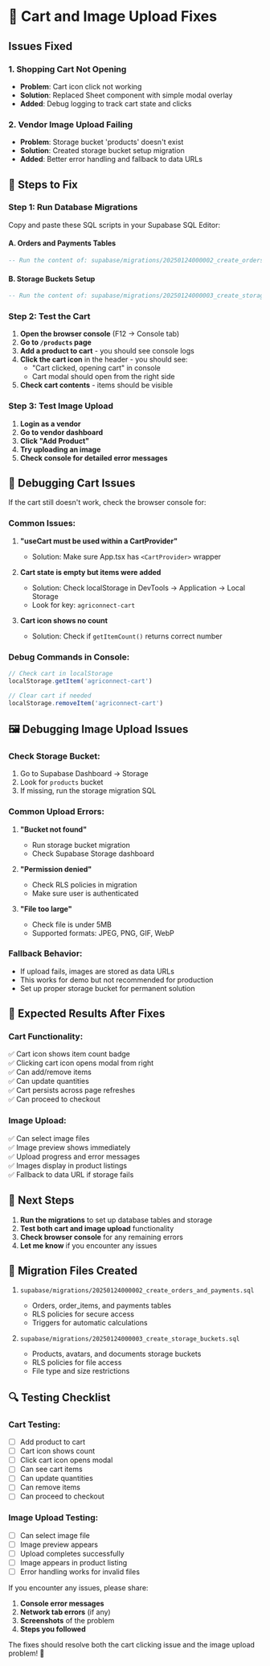 # 🛒 Cart and Image Upload Fixes

## Issues Fixed

### 1. Shopping Cart Not Opening
- **Problem**: Cart icon click not working
- **Solution**: Replaced Sheet component with simple modal overlay
- **Added**: Debug logging to track cart state and clicks

### 2. Vendor Image Upload Failing
- **Problem**: Storage bucket 'products' doesn't exist
- **Solution**: Created storage bucket setup migration
- **Added**: Better error handling and fallback to data URLs

## 🔧 **Steps to Fix**

### **Step 1: Run Database Migrations**

Copy and paste these SQL scripts in your Supabase SQL Editor:

#### **A. Orders and Payments Tables**
```sql
-- Run the content of: supabase/migrations/20250124000002_create_orders_and_payments.sql
```

#### **B. Storage Buckets Setup**
```sql
-- Run the content of: supabase/migrations/20250124000003_create_storage_buckets.sql
```

### **Step 2: Test the Cart**

1. **Open the browser console** (F12 → Console tab)
2. **Go to `/products` page**
3. **Add a product to cart** - you should see console logs
4. **Click the cart icon** in the header - you should see:
   - "Cart clicked, opening cart" in console
   - Cart modal should open from the right side
5. **Check cart contents** - items should be visible

### **Step 3: Test Image Upload**

1. **Login as a vendor**
2. **Go to vendor dashboard**
3. **Click "Add Product"**
4. **Try uploading an image**
5. **Check console for detailed error messages**

## 🐛 **Debugging Cart Issues**

If the cart still doesn't work, check the browser console for:

### **Common Issues:**
1. **"useCart must be used within a CartProvider"**
   - Solution: Make sure App.tsx has `<CartProvider>` wrapper

2. **Cart state is empty but items were added**
   - Solution: Check localStorage in DevTools → Application → Local Storage
   - Look for key: `agriconnect-cart`

3. **Cart icon shows no count**
   - Solution: Check if `getItemCount()` returns correct number

### **Debug Commands in Console:**
```javascript
// Check cart in localStorage
localStorage.getItem('agriconnect-cart')

// Clear cart if needed
localStorage.removeItem('agriconnect-cart')
```

## 🖼️ **Debugging Image Upload Issues**

### **Check Storage Bucket:**
1. Go to Supabase Dashboard → Storage
2. Look for `products` bucket
3. If missing, run the storage migration SQL

### **Common Upload Errors:**
1. **"Bucket not found"**
   - Run storage bucket migration
   - Check Supabase Storage dashboard

2. **"Permission denied"**
   - Check RLS policies in migration
   - Make sure user is authenticated

3. **"File too large"**
   - Check file is under 5MB
   - Supported formats: JPEG, PNG, GIF, WebP

### **Fallback Behavior:**
- If upload fails, images are stored as data URLs
- This works for demo but not recommended for production
- Set up proper storage bucket for permanent solution

## 🎯 **Expected Results After Fixes**

### **Cart Functionality:**
✅ Cart icon shows item count badge  
✅ Clicking cart icon opens modal from right  
✅ Can add/remove items  
✅ Can update quantities  
✅ Cart persists across page refreshes  
✅ Can proceed to checkout  

### **Image Upload:**
✅ Can select image files  
✅ Image preview shows immediately  
✅ Upload progress and error messages  
✅ Images display in product listings  
✅ Fallback to data URL if storage fails  

## 🚀 **Next Steps**

1. **Run the migrations** to set up database tables and storage
2. **Test both cart and image upload** functionality
3. **Check browser console** for any remaining errors
4. **Let me know** if you encounter any issues

## 📝 **Migration Files Created**

1. `supabase/migrations/20250124000002_create_orders_and_payments.sql`
   - Orders, order_items, and payments tables
   - RLS policies for secure access
   - Triggers for automatic calculations

2. `supabase/migrations/20250124000003_create_storage_buckets.sql`
   - Products, avatars, and documents storage buckets
   - RLS policies for file access
   - File type and size restrictions

## 🔍 **Testing Checklist**

### **Cart Testing:**
- [ ] Add product to cart
- [ ] Cart icon shows count
- [ ] Click cart icon opens modal
- [ ] Can see cart items
- [ ] Can update quantities
- [ ] Can remove items
- [ ] Can proceed to checkout

### **Image Upload Testing:**
- [ ] Can select image file
- [ ] Image preview appears
- [ ] Upload completes successfully
- [ ] Image appears in product listing
- [ ] Error handling works for invalid files

If you encounter any issues, please share:
1. **Console error messages**
2. **Network tab errors** (if any)
3. **Screenshots** of the problem
4. **Steps you followed**

The fixes should resolve both the cart clicking issue and the image upload problem! 🎉
